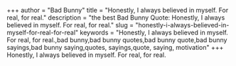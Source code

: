 +++
author = "Bad Bunny"
title = "Honestly, I always believed in myself. For real, for real."
description = "the best Bad Bunny Quote: Honestly, I always believed in myself. For real, for real."
slug = "honestly-i-always-believed-in-myself-for-real-for-real"
keywords = "Honestly, I always believed in myself. For real, for real.,bad bunny,bad bunny quotes,bad bunny quote,bad bunny sayings,bad bunny saying,quotes, sayings,quote, saying, motivation"
+++
Honestly, I always believed in myself. For real, for real.

